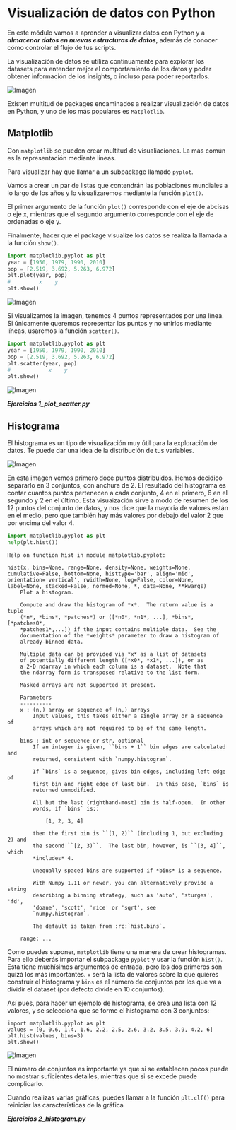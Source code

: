 # Visualización de datos con Python
En este módulo vamos a aprender a visualizar datos con Python y a ***almacenar datos en nuevas estructuras de datos***, además de conocer cómo controlar el flujo de tus scripts.

La visualización de datos se utiliza continuamente para explorar los datasets para entender mejor el comportamiento de los datos y poder obtener información de los insights, o incluso para poder reportarlos.

![Imagen](https://github.com/cbougeno/data_processing_with_python/blob/master/Chapter3_Visualization/resources/images/im_global_visualization.png)

Existen multitud de packages encaminados a realizar visualización de datos en Python, y uno de los más populares es ```Matplotlib```.

## Matplotlib
Con ```matplotlib``` se pueden crear multitud de visualiaciones. La más común es la representación mediante líneas.
 
Para visualizar hay que llamar a un subpackage llamado ```pyplot```.

Vamos a crear un par de listas que contendrán las poblaciones mundiales a lo largo de los años y lo visualizaremos mediante la función ```plot()```.

El primer argumento de la función ```plot()``` corresponde con el eje de abcisas o eje x, mientras que el segundo argumento corresponde con el eje de ordenadas o eje y.

Finalmente, hacer que el package visualize los datos se realiza la llamada a la función ```show()```.

```python
import matplotlib.pyplot as plt
year = [1950, 1979, 1990, 2010]
pop = [2.519, 3.692, 5.263, 6.972]
plt.plot(year, pop)
#         x    y
plt.show()
```

![Imagen](https://github.com/cbougeno/data_processing_with_python/blob/master/Chapter3_Visualization/resources/images/im_year_pop.png)

Si visualizamos la imagen, tenemos 4 puntos representados por una línea. Si únicamente queremos representar los puntos y no unirlos mediante líneas, usaremos la función ```scatter()```.

```python
import matplotlib.pyplot as plt
year = [1950, 1979, 1990, 2010]
pop = [2.519, 3.692, 5.263, 6.972]
plt.scatter(year, pop)
#            x    y
plt.show()
```

![Imagen](https://github.com/cbougeno/data_processing_with_python/blob/master/Chapter3_Visualization/resources/images/im_year_pop_scatter.png)

***Ejercicios 1_plot_scatter.py***

## Histograma
El histograma es un tipo de visualización muy útil para la exploración de datos. Te puede dar una idea de la distribución de tus variables.

![Imagen](https://github.com/cbougeno/data_processing_with_python/blob/master/Chapter3_Visualization/resources/images/im_distribution.png)

En esta imagen vemos primero doce puntos distribuidos. Hemos decidico separarlo en 3 conjuntos, con anchura de 2. El resultado del histograma es contar cuantos puntos pertenecen a cada conjunto, 4 en el primero, 6 en el segundo y 2 en el último. Esta visuaización sirve a modo de resumen de los 12 puntos del conjunto de datos, y nos dice que la mayoria de valores están en el medio, pero que también hay más valores por debajo del valor 2 que por encima del valor 4.

```python
import matplotlib.pyplot as plt
help(plt.hist())
```

```
Help on function hist in module matplotlib.pyplot:

hist(x, bins=None, range=None, density=None, weights=None, cumulative=False, bottom=None, histtype='bar', align='mid', orientation='vertical', rwidth=None, log=False, color=None, label=None, stacked=False, normed=None, *, data=None, **kwargs)
    Plot a histogram.
    
    Compute and draw the histogram of *x*.  The return value is a tuple
    (*n*, *bins*, *patches*) or ([*n0*, *n1*, ...], *bins*, [*patches0*,
    *patches1*,...]) if the input contains multiple data.  See the
    documentation of the *weights* parameter to draw a histogram of
    already-binned data.
    
    Multiple data can be provided via *x* as a list of datasets
    of potentially different length ([*x0*, *x1*, ...]), or as
    a 2-D ndarray in which each column is a dataset.  Note that
    the ndarray form is transposed relative to the list form.
    
    Masked arrays are not supported at present.
   
    Parameters
    ----------
    x : (n,) array or sequence of (n,) arrays
        Input values, this takes either a single array or a sequence of
        arrays which are not required to be of the same length.
    
    bins : int or sequence or str, optional
        If an integer is given, ``bins + 1`` bin edges are calculated and
        returned, consistent with `numpy.histogram`.
    
        If `bins` is a sequence, gives bin edges, including left edge of
        first bin and right edge of last bin.  In this case, `bins` is
        returned unmodified.
    
        All but the last (righthand-most) bin is half-open.  In other
        words, if `bins` is::
    
            [1, 2, 3, 4]
    
        then the first bin is ``[1, 2)`` (including 1, but excluding 2) and
        the second ``[2, 3)``.  The last bin, however, is ``[3, 4]``, which
        *includes* 4.
    
        Unequally spaced bins are supported if *bins* is a sequence.
    
        With Numpy 1.11 or newer, you can alternatively provide a string
        describing a binning strategy, such as 'auto', 'sturges', 'fd',
        'doane', 'scott', 'rice' or 'sqrt', see
        `numpy.histogram`.
    
        The default is taken from :rc:`hist.bins`.
    
    range: ...
```

Como puedes suponer, ```matplotlib``` tiene una manera de crear histogramas. Para ello deberás importar el subpackage ```pyplot``` y usar la 
función ```hist()```. Esta tiene muchísimos argumentos de entrada, pero los dos primeros son quizá los más importantes. ```x``` será la lista de valores sobre la que quieres construir el histograma y ```bins``` es el número de conjuntos por los que va a dividir el dataset (por defecto divide en 10 conjuntos).

Así pues, para hacer un ejemplo de histograma, se crea una lista con 12 valores, y se selecciona que se forme el histograma con 3 conjuntos:
```
import matplotlib.pyplot as plt
values = [0, 0.6, 1.4, 1.6, 2.2, 2.5, 2.6, 3.2, 3.5, 3.9, 4.2, 6]
plt.hist(values, bins=3)
plt.show()
```

![Imagen](https://github.com/cbougeno/data_processing_with_python/blob/master/Chapter3_Visualization/resources/images/im_histogram.png)

El número de conjuntos es importante ya que si se establecen pocos puede no mostrar suficientes detalles, mientras que si se excede puede complicarlo.

Cuando realizas varias gráficas, puedes llamar a la función ```plt.clf()``` para reiniciar las características de la gráfica

***Ejercicios 2_histogram.py***

